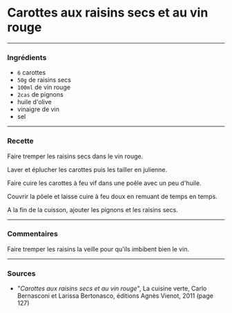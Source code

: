 # Carottes aux raisins secs et au vin rouge

---

### Ingrédients

* `6` carottes
* `50g` de raisins secs
* `100ml` de vin rouge
* `2cas` de pignons
* huile d'olive
* vinaigre de vin
* sel

---

### Recette

Faire tremper les raisins secs dans le vin rouge.

Laver et éplucher les carottes puis les tailler en julienne.

Faire cuire les carottes à feu vif dans une poêle avec un peu d'huile.

Couvrir la pôele et laisse cuire à feu doux en remuant de temps en temps.

A la fin de la cuisson, ajouter les pignons et les raisins secs.

---

### Commentaires

Faire tremper les raisins la veille pour qu'ils imbibent bien le vin.

---

### Sources

* "*Carottes aux raisins secs et au vin rouge*", La cuisine verte, Carlo Bernasconi et Larissa Bertonasco, éditions Agnès Vienot, 2011 (page 127)
